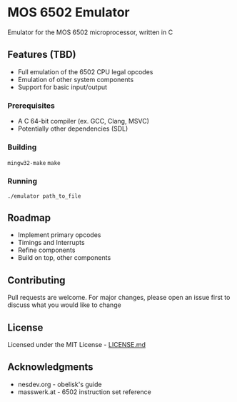 # MOS 6502 Emulator

Emulator for the MOS 6502 microprocessor, written in C

## Features (TBD)

- Full emulation of the 6502 CPU legal opcodes
- Emulation of other system components
- Support for basic input/output

### Prerequisites

- A C 64-bit compiler (ex. GCC, Clang, MSVC)
- Potentially other dependencies (SDL)

### Building

```mingw32-make``` ```make```

### Running

```
./emulator path_to_file
```

## Roadmap

- Implement primary opcodes
- Timings and Interrupts 
- Refine components
- Build on top, other components 

## Contributing

Pull requests are welcome. For major changes, please open an issue first to discuss what you would like to change

## License

Licensed under the MIT License - [LICENSE.md](LICENSE.md) 

## Acknowledgments

- nesdev.org - obelisk's guide
- masswerk.at - 6502 instruction set reference
